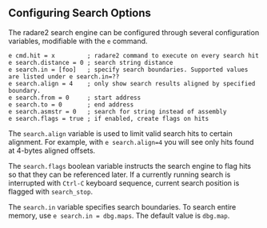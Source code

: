 ## Configuring Search Options

The radare2 search engine can be configured through several configuration variables, modifiable with the `e` command.

```
e cmd.hit = x         ; radare2 command to execute on every search hit
e search.distance = 0 ; search string distance
e search.in = [foo]   ; specify search boundaries. Supported values are listed under e search.in=??
e search.align = 4    ; only show search results aligned by specified boundary.
e search.from = 0     ; start address
e search.to = 0       ; end address
e search.asmstr = 0   ; search for string instead of assembly
e search.flags = true ; if enabled, create flags on hits
```

The `search.align` variable is used to limit valid search hits to certain alignment. For example, with `e search.align=4` you will see only hits found at 4-bytes aligned offsets.

The `search.flags` boolean variable instructs the search engine to flag hits so that they can be referenced later. If a currently running search is interrupted with `Ctrl-C` keyboard sequence, current search position is flagged with `search_stop`.

The `search.in` variable specifies search boundaries. To search entire memory, use `e search.in = dbg.maps`. The default value is `dbg.map`.

